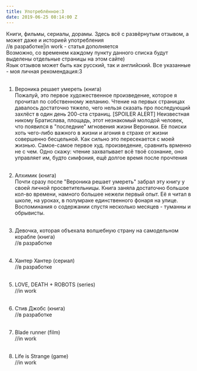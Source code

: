 ```yaml
---
title: Употреблённое:3
date: 2019-06-25 08:14:00 Z
---
```


Книги, фильмы, сериалы, дорамы. Здесь всё с развёрнутым отзывом, а может даже и историей употребления<br>
//в разработке|in work - статья дополняется<br>
Возможно, со временем каждому пункту данного списка будут выделены отдельные страницы на этом сайте)<br>
Язык отзывов может быть как русский, так и английский.
Все указанные - моя личная рекомендация:3<br><br>

1. Вероника решает умереть (книга)<br>
Пожалуй, это первое художественное произведение, которое я прочитал по собственному желанию. Чтение на первых страницах давалось достаточно тяжело, чего нельзя сказать про последующий захлёст в один день 200-ста страниц.
[SPOILER ALERT] 
Неизвестная никому Братислава, площадь, этот незнакомый молодой человек, что появился в "последние" мгновения жизни Вероники. Её поиски хоть чего-либо важного в жизни и агония в страхе от жизни совершенно бесцельной. Как сильно это пересекается с моей жизнью.
Самое-самое первое худ. произведение, сравнить врменно не с чем. Одно скажу: чтение захватывает всё твоё сознание, оно управляет им, будто симфония, ещё долгое время после прочтения<br><br>

2. Алхимик (книга)<br>
Почти сразу после "Вероника решает умереть" забрал эту книгу у своей личной просветительницы. Книга заняла достаточно большое кол-во времени, намного большее нежели первый опыт. Её я читал в школе, на уроках, в полумраке единственного фонаря на улице. Воспоминания о содержании спустя несколько месяцев - туманны и обрывисты.<br><br>

3. Девочка, которая объехала волшебную страну на самодельном корабле (книга)<br>
//в разработке<br><br>

4. Хантер Хантер (сериал)<br>
//в разработке<br><br>

5. LOVE, DEATH + ROBOTS (series)<br>
//in work<br><br>

6. Стив Джобс (книга)<br>
//в разработке<br><br>

7. Blade runner (film)<br>
//in work<br><br>

8. Life is Strange (game)<br>
//in work<br><br>
